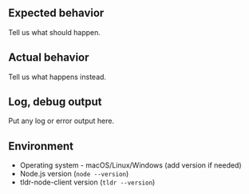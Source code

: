 ## Expected behavior
Tell us what should happen.

## Actual behavior
Tell us what happens instead.

## Log, debug output
Put any log or error output here.

## Environment
- Operating system - macOS/Linux/Windows (add version if needed)
- Node.js version (`node --version`)
- tldr-node-client version (`tldr --version`) 
